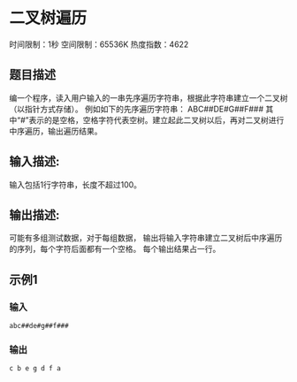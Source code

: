 # 二叉树遍历
时间限制：1秒 空间限制：65536K 热度指数：4622

## 题目描述
编一个程序，读入用户输入的一串先序遍历字符串，根据此字符串建立一个二叉树（以指针方式存储）。 例如如下的先序遍历字符串： ABC##DE#G##F### 其中“#”表示的是空格，空格字符代表空树。建立起此二叉树以后，再对二叉树进行中序遍历，输出遍历结果。

## 输入描述:
输入包括1行字符串，长度不超过100。

## 输出描述:
可能有多组测试数据，对于每组数据，
输出将输入字符串建立二叉树后中序遍历的序列，每个字符后面都有一个空格。
每个输出结果占一行。

## 示例1
### 输入
```
abc##de#g##f###
```

### 输出
```
c b e g d f a
``` 
